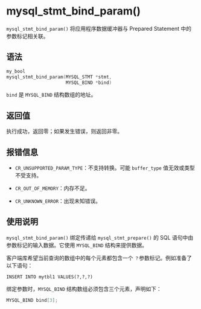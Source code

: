 mysql_stmt_bind_param() 
============================================

`mysql_stmt_bind_param()` 将应用程序数据缓冲器与 Prepared Statement 中的参数标记相关联。

语法 
-----------------------

```c
my_bool
mysql_stmt_bind_param(MYSQL_STMT *stmt,
                      MYSQL_BIND *bind)
```



`bind` 是 `MYSQL_BIND` 结构数组的地址。

返回值 
------------------------

执行成功，返回零；如果发生错误，则返回非零。

报错信息 
-------------------------

* `CR_UNSUPPORTED_PARAM_TYPE`：不支持转换。可能 `buffer_type` 值无效或类型不受支持。

  

* `CR_OUT_OF_MEMORY`：内存不足。

  

* `CR_UNKNOWN_ERROR`：出现未知错误。

  




使用说明 
-------------------------

`mysql_stmt_bind_param()` 绑定传递给 `mysql_stmt_prepare()` 的 SQL 语句中由参数标记的输入数据。它使用 `MYSQL_BIND` 结构来提供数据。 

客户端库希望当前查询的数组中的每个元素都包含一个 `？`参数标记。例如准备了以下语句：

```unknow
INSERT INTO mytbl1 VALUES(?,?,?)
```



绑定参数时，`MYSQL_BIND` 结构数组必须包含三个元素，声明如下：

```c
MYSQL_BIND bind[3];
```


